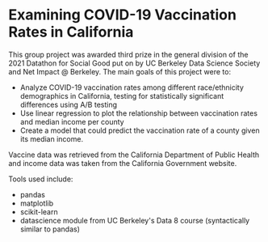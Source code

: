 # Examining COVID-19 Vaccination Rates in California
This group project was awarded third prize in the general division of the 2021 Datathon for Social Good put on by UC Berkeley Data Science Society and Net Impact @ Berkeley. The main goals of this project were to:
- Analyze COVID-19 vaccination rates among different race/ethnicity demographics in California, testing for statistically significant differences using A/B testing
- Use linear regression to plot the relationship between vaccination rates and median income per county
- Create a model that could predict the vaccination rate of a county given its median income.

Vaccine data was retrieved from the California Department of Public Health and income data was taken from the California Government website. 

Tools used include:
- pandas
- matplotlib
- scikit-learn
- datascience module from UC Berkeley's Data 8 course (syntactically similar to pandas)
